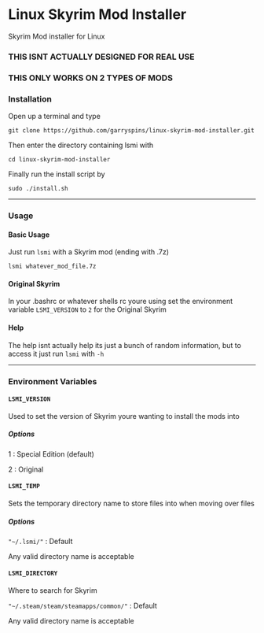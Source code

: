 # Linux Skyrim Mod Installer
Skyrim Mod installer for Linux
### THIS ISNT ACTUALLY DESIGNED FOR REAL USE
### THIS ONLY WORKS ON 2 TYPES OF MODS

### Installation
Open up a terminal and type

`git clone https://github.com/garryspins/linux-skyrim-mod-installer.git`

Then enter the directory containing lsmi with

`cd linux-skyrim-mod-installer`

Finally run the install script by

`sudo ./install.sh`

---

### Usage
#### Basic Usage
Just run `lsmi` with a Skyrim mod (ending with .7z)

`lsmi whatever_mod_file.7z`

#### Original Skyrim
In your .bashrc or whatever shells rc youre using set the environment variable `LSMI_VERSION` to `2` for the Original Skyrim

#### Help

The help isnt actually help its just a bunch of random information, but to access it just run `lsmi` with `-h`

---

### Environment Variables

#### `LSMI_VERSION`

Used to set the version of Skyrim youre wanting to install the mods into

##### Options

1 : Special Edition (default)

2 : Original

#### `LSMI_TEMP`

Sets the temporary directory name to store files into when moving over files

##### Options

`"~/.lsmi/"` : Default

Any valid directory name is acceptable 

#### `LSMI_DIRECTORY`
Where to search for Skyrim

`"~/.steam/steam/steamapps/common/"` : Default

Any valid directory name is acceptable

